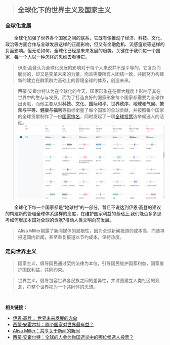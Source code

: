 > ## 全球化下的世界主义及国家主义

### 全球化发展

&emsp;&emsp;全球化加强了世界各个国家之间的联系，它既有像推动了经济、科技、文化、政治等方面合作与全球发展这样的正面影响，但又有金融危机、流感瘟疫等这样的负面影响。但无论如何，全球化已经是未来发展的趋势。关键在于我们每一个国家，每一个人以一种怎样的思维去看待它。

>伊恩·高登认为全球化发展的影响对于每个人来说并不是平等的，它复杂而脆弱的，却又是变革未来的力量，而且需要所有人团结一致，共同努力构建新的建立在群策群力基础上的管理全球的体系，创造未来。

> 西蒙·安霍尔特认为在全球化的今天，国家形象在在很大程度上影响了其在世界中的生存与发展，而为了打造良好的国家形象每个国家都需要为全球作出贡献，而他主要从对**科技、文化、国际和平、世界秩序、地球和气候、繁荣与平等、健康与福利**等指标衡量了每个国家的全球贡献，并按照每个国家的全球贡献制作了一份[国家排名](https://www.goodcountry.org/index/results)，同时发起了一项[全球投票](https://www.goodcountry.org/global-vote)选举候选人的活动。
![goodcountry-CN](/img/goodcountry-CN.png)

&emsp;&emsp;全球化下每一个国家都是“地球村”的一部分，暂且不说达到伊恩·高登的建议的构建新的管理全球体系这样的高度，在维护国家利益的基础上,我们能否多多思考如何增加本国对全球的贡献?推动人类文明向前发展。

> Alisa Miller揭露了新闻媒体的局限性，因为全球新闻报道的成本高，而选择报道国内新闻，甚至重复报道以节约成本，保持热度。


### 走向世界主义

> 国家主义，倡导国民通过契约法律为本位，引导国民维护国家利益，国家维护国民利益，共同约束。

> 世界主义，倡导包容世界各民族之间的差异性，并试图建立人类社区的观念，将整个世界视为一个共同体的思想。

&emsp;&emsp;


**相关链接：**

- [伊恩·高登： 世界未来发展的方向](https://www.ted.com/talks/ian_goldin_navigating_our_global_future?&language=zh-cn)
- [西蒙·安霍尔特：哪个国家对世界最有益？](https://www.ted.com/talks/simon_anholt_which_country_does_the_most_good_for_the_world/transcript)
- [Alisa Miller：共享关于新闻的新闻](https://www.ted.com/talks/alisa_miller_shares_the_news_about_the_news?&language=zh-cn)
- [西蒙·安霍尔特：全球的人会为你国选举中的哪位候选人投票？](https://www.ted.com/talks/simon_anholt_how_would_the_rest_of_the_world_vote_in_your_country_s_election?&language=zh-cn)
